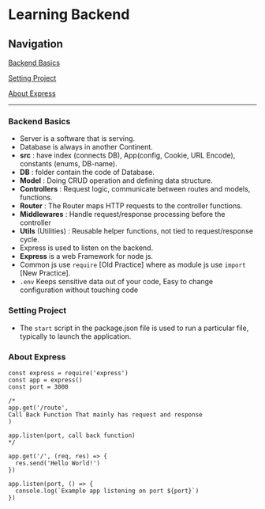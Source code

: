 # Learning Backend

## Navigation

[Backend Basics](#backend-basics)

[Setting Project](#setting-project)

[About Express](#about-express)

---

### Backend Basics

- Server is a software that is serving.
- Database is always in another Continent.
- **src** : have index (connects DB), App(config, Cookie, URL Encode), constants (enums, DB-name).
- **DB** : folder contain the code of Database.
- **Model** : Doing CRUD operation and defining data structure.
- **Controllers** : Request logic, communicate between routes and models, functions.
- **Router** : The Router maps HTTP requests to the controller functions.
- **Middlewares** : Handle request/response processing before the controller
- **Utils** (Utilities) : Reusable helper functions, not tied to request/response cycle.
- Express is used to listen on the backend.
- **Express** is a web Framework for node js.
- Common js use `require` [Old Practice] where as module js use `import` [New Practice].
- `.env` Keeps sensitive data out of your code, Easy to change configuration without touching code

### Setting Project

- The `start` script in the package.json file is used to run a particular file, typically to launch the application.

### About Express

```JS
const express = require('express')
const app = express()
const port = 3000

/*
app.get('/route', 
Call Back Function That mainly has request and response
)

app.listen(port, call back function)
*/

app.get('/', (req, res) => {
  res.send('Hello World!')
})

app.listen(port, () => {
  console.log(`Example app listening on port ${port}`)
})
```
